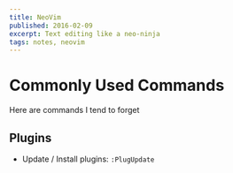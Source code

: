 ```yaml
---
title: NeoVim
published: 2016-02-09
excerpt: Text editing like a neo-ninja
tags: notes, neovim
---
```


# Commonly Used Commands

Here are commands I tend to forget

## Plugins ##

* Update / Install plugins: `:PlugUpdate`
